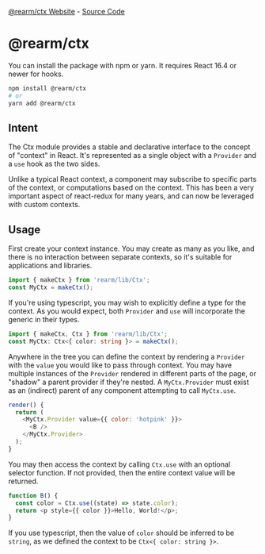 [@rearm/ctx Website](https://rearm.brigand.me/ctx) - [Source Code](https://github.com/brigand/rearm//tree/master/packages/ctx)

<!-- Note: Don't edit this file. See these files:
     - rearm/scripts/readme
     - rearm/packages/ctx/src/__docs__/ctx.mdx -->

# @rearm/ctx

You can install the package with npm or yarn. It requires React 16.4 or newer for
hooks.

```sh
npm install @rearm/ctx
# or
yarn add @rearm/ctx
```

## Intent

The Ctx module provides a stable and declarative interface to the concept of "context"
in React. It's represented as a single object with a `Provider` and a `use` hook as
the two sides.

Unlike a typical React context, a component may subscribe to specific parts of the
context, or computations based on the context. This has been a very important aspect
of react-redux for many years, and can now be leveraged with custom contexts.

## Usage

First create your context instance. You may create as many as you like, and there is
no interaction between separate contexts, so it's suitable for applications and
libraries.

```javascript
import { makeCtx } from 'rearm/lib/Ctx';
const MyCtx = makeCtx();
```

If you're using typescript, you may wish to explicitly define a type for the context.
As you would expect, both `Provider` and `use` will incorporate the generic in their
types.

```typescript
import { makeCtx, Ctx } from 'rearm/lib/Ctx';
const MyCtx: Ctx<{ color: string }> = makeCtx();
```

Anywhere in the tree you can define the context by rendering a `Provider` with the
`value` you would like to pass through context. You may have multiple instances of the
`Provider` rendered in different parts of the page, or "shadow" a parent provider if
they're nested. A `MyCtx.Provider` must exist as an (indirect) parent of any component
attempting to call `MyCtx.use`.

```javascript
render() {
  return (
    <MyCtx.Provider value={{ color: 'hotpink' }}>
      <B />
    </MyCtx.Provider>
  );
}
```

You may then access the context by calling `Ctx.use` with an optional selector
function. If not provided, then the entire context value will be returned.

```javascript
function B() {
  const color = Ctx.use((state) => state.color);
  return <p style={{ color }}>Hello, World!</p>;
}
```

If you use typescript, then the value of `color` should be inferred to be `string`, as
we defined the context to be `Ctx<{ color: string }>`.
